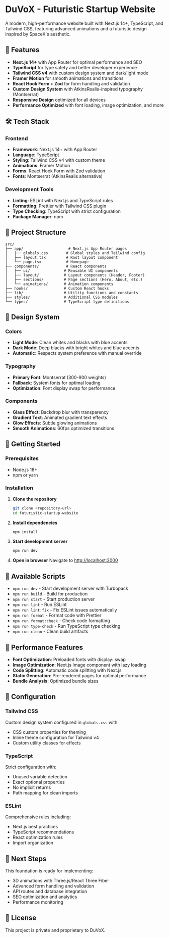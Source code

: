 # DuVoX - Futuristic Startup Website

A modern, high-performance website built with Next.js 14+, TypeScript, and Tailwind CSS, featuring advanced animations and a futuristic design inspired by SpaceX's aesthetic.

## 🚀 Features

- **Next.js 14+** with App Router for optimal performance and SEO
- **TypeScript** for type safety and better developer experience
- **Tailwind CSS v4** with custom design system and dark/light mode
- **Framer Motion** for smooth animations and transitions
- **React Hook Form + Zod** for form handling and validation
- **Custom Design System** with AtkinsRealis-inspired typography (Montserrat)
- **Responsive Design** optimized for all devices
- **Performance Optimized** with font loading, image optimization, and more

## 🛠️ Tech Stack

### Frontend
- **Framework**: Next.js 14+ with App Router
- **Language**: TypeScript
- **Styling**: Tailwind CSS v4 with custom theme
- **Animations**: Framer Motion
- **Forms**: React Hook Form with Zod validation
- **Fonts**: Montserrat (AtkinsRealis alternative)

### Development Tools
- **Linting**: ESLint with Next.js and TypeScript rules
- **Formatting**: Prettier with Tailwind CSS plugin
- **Type Checking**: TypeScript with strict configuration
- **Package Manager**: npm

## 📁 Project Structure

```
src/
├── app/                    # Next.js App Router pages
│   ├── globals.css        # Global styles and Tailwind config
│   ├── layout.tsx         # Root layout component
│   └── page.tsx           # Homepage
├── components/            # React components
│   ├── ui/               # Reusable UI components
│   ├── layout/           # Layout components (Header, Footer)
│   ├── sections/         # Page sections (Hero, About, etc.)
│   └── animations/       # Animation components
├── hooks/                # Custom React hooks
├── lib/                  # Utility functions and constants
├── styles/               # Additional CSS modules
└── types/                # TypeScript type definitions
```

## 🎨 Design System

### Colors
- **Light Mode**: Clean whites and blacks with blue accents
- **Dark Mode**: Deep blacks with bright whites and blue accents
- **Automatic**: Respects system preference with manual override

### Typography
- **Primary Font**: Montserrat (300-900 weights)
- **Fallback**: System fonts for optimal loading
- **Optimization**: Font display swap for performance

### Components
- **Glass Effect**: Backdrop blur with transparency
- **Gradient Text**: Animated gradient text effects
- **Glow Effects**: Subtle glowing animations
- **Smooth Animations**: 60fps optimized transitions

## 🚀 Getting Started

### Prerequisites
- Node.js 18+ 
- npm or yarn

### Installation

1. **Clone the repository**
   ```bash
   git clone <repository-url>
   cd futuristic-startup-website
   ```

2. **Install dependencies**
   ```bash
   npm install
   ```

3. **Start development server**
   ```bash
   npm run dev
   ```

4. **Open in browser**
   Navigate to [http://localhost:3000](http://localhost:3000)

## 📜 Available Scripts

- `npm run dev` - Start development server with Turbopack
- `npm run build` - Build for production
- `npm run start` - Start production server
- `npm run lint` - Run ESLint
- `npm run lint:fix` - Fix ESLint issues automatically
- `npm run format` - Format code with Prettier
- `npm run format:check` - Check code formatting
- `npm run type-check` - Run TypeScript type checking
- `npm run clean` - Clean build artifacts

## 🎯 Performance Features

- **Font Optimization**: Preloaded fonts with display: swap
- **Image Optimization**: Next.js Image component with lazy loading
- **Code Splitting**: Automatic code splitting with Next.js
- **Static Generation**: Pre-rendered pages for optimal performance
- **Bundle Analysis**: Optimized bundle sizes

## 🔧 Configuration

### Tailwind CSS
Custom design system configured in `globals.css` with:
- CSS custom properties for theming
- Inline theme configuration for Tailwind v4
- Custom utility classes for effects

### TypeScript
Strict configuration with:
- Unused variable detection
- Exact optional properties
- No implicit returns
- Path mapping for clean imports

### ESLint
Comprehensive rules including:
- Next.js best practices
- TypeScript recommendations
- React optimization rules
- Import organization

## 🌟 Next Steps

This foundation is ready for implementing:
- 3D animations with Three.js/React Three Fiber
- Advanced form handling and validation
- API routes and database integration
- SEO optimization and analytics
- Performance monitoring

## 📄 License

This project is private and proprietary to DuVoX.